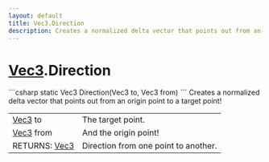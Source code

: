 ```yaml
---
layout: default
title: Vec3.Direction
description: Creates a normalized delta vector that points out from an origin point to a target point!
---
```

# [Vec3]({{site.url}}/Pages/StereoKit/Vec3.html).Direction

<div class='signature' markdown='1'>
```csharp
static Vec3 Direction(Vec3 to, Vec3 from)
```
Creates a normalized delta vector that points out from
an origin point to a target point!
</div>

|  |  |
|--|--|
|[Vec3]({{site.url}}/Pages/StereoKit/Vec3.html) to|The target point.|
|[Vec3]({{site.url}}/Pages/StereoKit/Vec3.html) from|And the origin point!|
|RETURNS: [Vec3]({{site.url}}/Pages/StereoKit/Vec3.html)|Direction from one point to another.|




